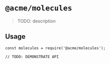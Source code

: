 # `@acme/molecules`

> TODO: description

## Usage

```
const molecules = require('@acme/molecules');

// TODO: DEMONSTRATE API
```
